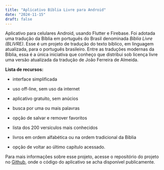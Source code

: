 ```yaml
---
title: "Aplicativo Bíblia Livre para Android"
date: "2024-11-15"
draft: false
---
```


Aplicativo para celulares Android, usando Flutter e Firebase. Foi adotada uma tradução da Bíblia em português do Brasil denominada *Bíblia Livre (BLIVRE)*. Esse é um projeto de tradução do texto bíblico, em linguagem atualizada, para o português brasileiro. Entre as traduções modernas da Bíblia, essa é a única iniciativa que conheço que distribui sob licença livre uma versão atualizada da tradução de  João Ferreira de Almeida.

  

****Lista de recursos:****

- interface simplificada

- uso off-line, sem uso da internet

- aplicativo gratuito, sem anúcios

- busca por uma ou mais palavras

- opção de salvar e remover favoritos

- lista dos 200 versículos mais conhecidos

- livros em ordem alfabética ou na ordem tradicional da Bíblia

- opção de voltar ao último capítulo acessado.

 

Para mais informações sobre esse projeto, acesse o repositório do projeto no [Github](https://github.com/IzaiasLima/Biblia_Livre_Frontend), onde o código do aplicativo se acha disponível publicamente.
